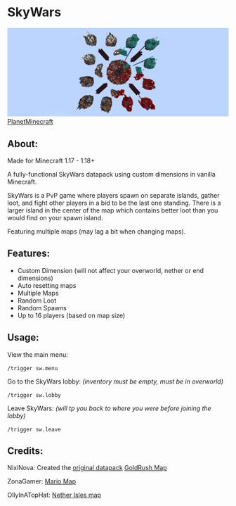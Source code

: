 # SkyWars

![SkyWars banner](https://github.com/RedSparr0w/SkyWars/blob/main/banner.png?raw=true)
[PlanetMinecraft](https://www.planetminecraft.com/data-pack/1-17-skywars-vanilla/)

## About:

Made for Minecraft 1.17 - 1.18+

A fully-functional SkyWars datapack using custom dimensions in vanilla Minecraft.

SkyWars is a PvP game where players spawn on separate islands, gather loot, and fight other players in a bid to be the last one standing. There is a larger island in the center of the map which contains better loot than you would find on your spawn island.

Featuring multiple maps (may lag a bit when changing maps).

## Features:

- Custom Dimension (will not affect your overworld, nether or end dimensions)
- Auto resetting maps
- Multiple Maps
- Random Loot
- Random Spawns
- Up to 16 players (based on map size)

## Usage:

View the main menu:
```
/trigger sw.menu
```

Go to the SkyWars lobby: *(inventory must be empty, must be in overworld)*
```
/trigger sw.lobby
```

Leave SkyWars: *(will tp you back to where you were before joining the lobby)*
```
/trigger sw.leave
```

## Credits:

NixiNova:
Created the [original datapack](https://www.planetminecraft.com/project/skywars-4064694/)
[GoldRush Map](https://www.planetminecraft.com/project/skywars-4064694/)

ZonaGamer:
[Mario Map](https://www.planetminecraft.com/project/sky-wars-mario/)

OllyInATopHat:
[Nether Isles map](https://www.planetminecraft.com/project/skywars-nether-biomes-arena/)
